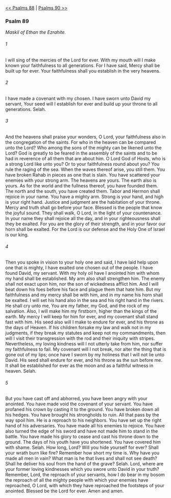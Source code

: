 [<< Psalms 88](Psalms%2088.md)  |  [Psalms 90 >>](Psalms%2090.md)

### Psalm 89

*Maskil of Ethan the Ezrahite.*

###### 1
I will sing of the mercies of the Lord for ever. With my mouth will I make known your faithfulness to all generations. For I have said, Mercy shall be built up for ever. Your faithfulness shall you establish in the very heavens.

###### 2
I have made a covenant with my chosen. I have sworn unto David my servant, Your seed will I establish for ever and build up your throne to all generations. Selah.

###### 3
And the heavens shall praise your wonders, O Lord, your faithfulness also in the congregation of the saints. For who in the heaven can be compared unto the Lord? Who among the sons of the mighty can be likened unto the Lord? God is greatly to be feared in the assembly of the saints and to be had in reverence of all them that are about him. O Lord God of Hosts, who is a strong Lord like unto you? Or to your faithfulness round about you? You rule the raging of the sea. When the waves thereof arise, you still them. You have broken Rahab in pieces as one that is slain. You have scattered your enemies with your strong arm. The heavens are yours. The earth also is yours. As for the world and the fullness thereof, you have founded them. The north and the south, you have created them. Tabor and Hermon shall rejoice in your name. You have a mighty arm. Strong is your hand, and high is your right hand. Justice and judgment are the habitation of your throne. Mercy and truth shall go before your face. Blessed is the people that know the joyful sound. They shall walk, O Lord, in the light of your countenance. In your name they shall rejoice all the day, and in your righteousness shall they be exalted. For you are the glory of their strength, and in your favor our horn shall be exalted. For the Lord is our defense and the Holy One of Israel is our king.

###### 4
Then you spoke in vision to your holy one and said, I have laid help upon one that is mighty, I have exalted one chosen out of the people. I have found David, my servant. With my holy oil have I anointed him with whom my hand shall be established. My arm also shall strengthen him. The enemy shall not exact upon him, nor the son of wickedness afflict him. And I will beat down his foes before his face and plague them that hate him. But my faithfulness and my mercy shall be with him, and in my name his horn shall be exalted. I will set his hand also in the sea and his right hand in the rivers. He shall cry unto me, You are my father, my God, and the rock of my salvation. Also, I will make him my firstborn, higher than the kings of the earth. My mercy I will keep for him for ever, and my covenant shall stand fast with him. His seed also will I make to endure for ever, and his throne as the days of Heaven. If his children forsake my law and walk not in my judgments, if they break my statutes and keep not my commandments, then will I visit their transgression with the rod and their iniquity with stripes. Nevertheless, my loving kindness will I not utterly take from him, nor suffer my faithfulness to fail. My covenant will I not break, nor alter the thing that is gone out of my lips; once have I sworn by my holiness that I will not lie unto David. His seed shall endure for ever, and his throne as the sun before me. It shall be established for ever as the moon and as a faithful witness in heaven. Selah.

###### 5
But you have cast off and abhorred, you have been angry with your anointed. You have made void the covenant of your servant. You have profaned his crown by casting it to the ground. You have broken down all his hedges. You have brought his strongholds to ruin. All that pass by the way spoil him. He is a reproach to his neighbors. You have set up the right hand of his adversaries. You have made all his enemies to rejoice. You have also turned the edge of his sword and have not made him to stand in the battle. You have made his glory to cease and cast his throne down to the ground. The days of his youth have you shortened. You have covered him with shame. Selah. How long, Lord? Will you hide yourself for ever? Shall your wrath burn like fire? Remember how short my time is. Why have you made all men in vain? What man is he that lives and shall not see death? Shall he deliver his soul from the hand of the grave? Selah. Lord, where are your former loving kindnesses which you swore unto David in your truth? Remember, Lord, the reproach of your servants, how I do bear in my bosom the reproach of all the mighty people with which your enemies have reproached, O Lord, with which they have reproached the footsteps of your anointed. Blessed be the Lord for ever. Amen and amen.
